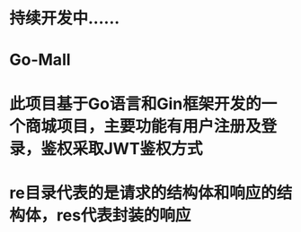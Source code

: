 # 持续开发中......
# Go-Mall
# 此项目基于Go语言和Gin框架开发的一个商城项目，主要功能有用户注册及登录，鉴权采取JWT鉴权方式
# re目录代表的是请求的结构体和响应的结构体，res代表封装的响应
